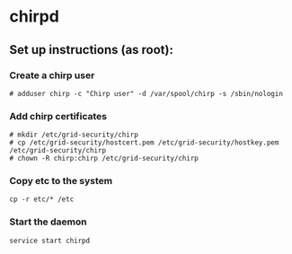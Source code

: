 # chirpd

## Set up instructions (as root):

### Create a chirp user
```
# adduser chirp -c "Chirp user" -d /var/spool/chirp -s /sbin/nologin
```

### Add chirp certificates
```
# mkdir /etc/grid-security/chirp
# cp /etc/grid-security/hostcert.pem /etc/grid-security/hostkey.pem /etc/grid-security/chirp
# chown -R chirp:chirp /etc/grid-security/chirp
```

### Copy etc to the system
```
cp -r etc/* /etc
```

### Start the daemon
```
service start chirpd
```

